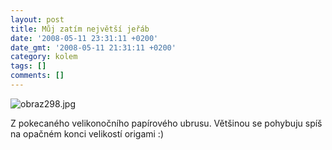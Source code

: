 ```yaml
---
layout: post
title: Můj zatím největší jeřáb
date: '2008-05-11 23:31:11 +0200'
date_gmt: '2008-05-11 21:31:11 +0200'
category: kolem
tags: []
comments: []
---
```

<p><img src='%base_url%/assets/wp-uploads/2008/05/obraz298.jpg' alt='obraz298.jpg' /></p>
<p>Z pokecaného velikonočního papírového ubrusu. Většinou se pohybuju spíš na opačném konci velikostí origami :)</p>
